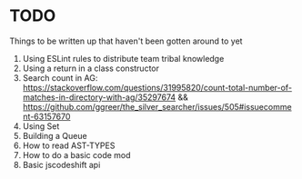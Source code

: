 # TODO
Things to be written up that haven't been gotten around to yet

1. Using ESLint rules to distribute team tribal knowledge
1. Using a return in a class constructor
1. Search count in AG: https://stackoverflow.com/questions/31995820/count-total-number-of-matches-in-directory-with-ag/35297674 && https://github.com/ggreer/the_silver_searcher/issues/505#issuecomment-63157670
1. Using Set
1. Building a Queue
1. How to read AST-TYPES
1. How to do a basic code mod
1. Basic jscodeshift api
